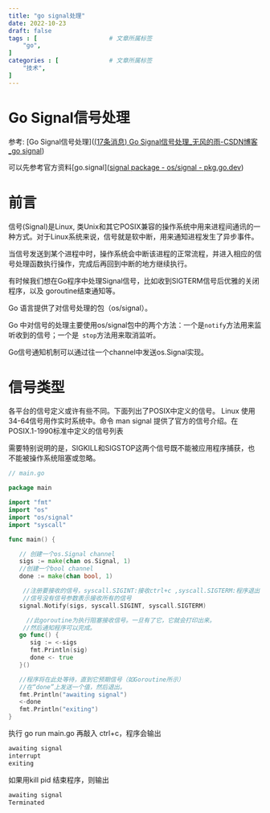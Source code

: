 ```yaml
---
title: "go signal处理"
date: 2022-10-23
draft: false
tags : [                    # 文章所属标签
    "go",
]
categories : [              # 文章所属标签
    "技术",
]
---
```



# Go Signal信号处理

参考: [Go Signal信号处理]([(17条消息) Go Signal信号处理_无风的雨-CSDN博客_go signal](https://blog.csdn.net/guyan0319/article/details/90240731))

可以先参考官方资料[go.signal]([signal package - os/signal - pkg.go.dev](https://pkg.go.dev/os/signal))

# 前言
信号(Signal)是Linux, 类Unix和其它POSIX兼容的操作系统中用来进程间通讯的一种方式。对于Linux系统来说，信号就是软中断，用来通知进程发生了异步事件。

当信号发送到某个进程中时，操作系统会中断该进程的正常流程，并进入相应的信号处理函数执行操作，完成后再回到中断的地方继续执行。

有时候我们想在Go程序中处理Signal信号，比如收到SIGTERM信号后优雅的关闭程序，以及 goroutine结束通知等。

Go 语言提供了对信号处理的包（os/signal）。

Go 中对信号的处理主要使用os/signal包中的两个方法：一个是`notify`方法用来监听收到的信号；一个是` stop`方法用来取消监听。

Go信号通知机制可以通过往一个channel中发送os.Signal实现。
# 信号类型

各平台的信号定义或许有些不同。下面列出了POSIX中定义的信号。
Linux 使用34-64信号用作实时系统中。命令 man signal 提供了官方的信号介绍。在POSIX.1-1990标准中定义的信号列表

需要特别说明的是，SIGKILL和SIGSTOP这两个信号既不能被应用程序捕获，也不能被操作系统阻塞或忽略。

```go
// main.go

package main

import "fmt"
import "os"
import "os/signal"
import "syscall"

func main() {

   // 创建一个os.Signal channel
   sigs := make(chan os.Signal, 1)
   //创建一个bool channel
   done := make(chan bool, 1)

	//注册要接收的信号，syscall.SIGINT:接收ctrl+c ,syscall.SIGTERM:程序退出
	//信号没有信号参数表示接收所有的信号
   signal.Notify(sigs, syscall.SIGINT, syscall.SIGTERM)

     //此goroutine为执行阻塞接收信号。一旦有了它，它就会打印出来。
    //然后通知程序可以完成。
   go func() {
      sig := <-sigs
      fmt.Println(sig)
      done <- true
   }()

   //程序将在此处等待，直到它预期信号（如Goroutine所示）
   //在“done”上发送一个值，然后退出。
   fmt.Println("awaiting signal")
   <-done
   fmt.Println("exiting")
}
```

执行 go run main.go 再敲入 ctrl+c，程序会输出

```bash
awaiting signal
interrupt  
exiting
```

如果用kill pid 结束程序，则输出

```bash
awaiting signal  
Terminated
```
